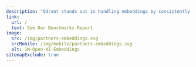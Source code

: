 ```yaml
---
description: "Qdrant stands out in handling embeddings by consistently achieving the lowest latency, ensuring quicker response times in data retrieval:"
link:
  url: /
  text: See Our Benchmarks Report
image:
  src: /img/partners-embeddings.svg
  srcMobile: /img/mobile/partners-embeddings.svg
  alt: 1M-Open-AI-Embeddings
sitemapExclude: true
---
```


